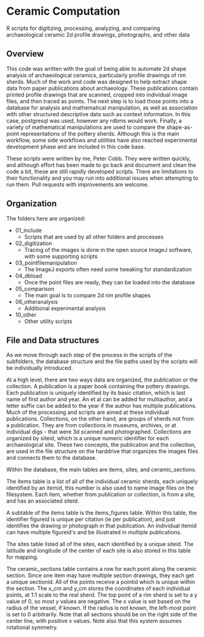 # Ceramic Computation
R scripts for digitizing, processing, analyzing, and comparing archaeological ceramic 2d profile drawings, photographs, and other data

## Overview
This code was written with the goal of being able to automate 2d shape analysis of archaeological ceramics, particularly profile drawings of rim sherds.  Much of the work and code was designed to help extract shape data from paper publications about archaeology.  These publications contain printed profile drawings that are scanned, cropped into individual image files, and then traced as points.  The next step is to load those points into a database for analysis and mathematical manipulation, as well as association with other structured descriptive data such as context information.  In this case, postgresql was used, however any rdbms would work.  Finally, a variety of mathematical manipulations are used to compare the shape-as-point representations of the pottery sherds.  Although this is the main workflow, some side workflows and utilities have also reached experimental development phase and are included in this code base.

These scripts were written by me, Peter Cobb.  They were written quickly, and although effort has been made to go back and document and clean the code a bit, these are still rapidly developed scripts.  There are limitations to their functionality and you may run into additional issues when attempting to run them.  Pull requests with improvements are welcome.

## Organization
The folders here are organized:
 * 01_include
   * Scripts that are used by all other folders and processes
 * 02_digitization
    * Tracing of the images is done in the open source ImageJ software, with some supporting scripts
 * 03_pointfilemanipulation
    * The ImageJ exports often need some tweaking for standardization
 * 04_dbload
    * Once the point files are ready, they can be loaded into the database
 * 05_comparison
    * The main goal is to compare 2d rim profile shapes
 * 06_otheranalysis
    * Additional experimental analysis
 * 10_other
    * Other utility scripts
  
## File and Data structures
As we move through each step of the process in the scripts of the subfolders, the database structure and the file paths used by the scripts will be individually introduced.

At a high level, there are two ways data are organized, the publication or the collection.  A publication is a paper book containing the pottery drawings.  Each publication is uniquely identified by its basic citation, which is last name of first author and year.  An et al can be added for multiauthor, and a letter suffix can be added to the year if the author has multiple publications.  Much of the processing and scripts are aimed at these individual publications.  Collections, on the other hand, are groups of sherds not from a publication.  They are from collections in museums, archives, or at individual digs - that were 3d scanned and photographed.  Collections are organized by siteid, which is a unique numeric identifier for each archaeological site.  These two concepts, the publication and the collection, are used in the file structure on the harddrive that organizes the images files and connects them to the database.

Within the database, the main tables are items, sites, and ceramic_sections.

The items table is a list of all of the individual ceramic sherds, each uniquely identified by an itemid, this number is also used to name image files on the filesystem.  Each item, whether from publication or collection, is from a site, and has an associated siteid.

A subtable of the items table is the items_figures table.  Within this table, the identifier figureid is unique per citation (ie per publication), and just identifies the drawing or photograph in that publication.  An individual itemid can have multiple figureid's and be illustrated in multiple publications.

The sites table listed all of the sites, each identified by a unique siteid.  The latitude and longitude of the center of each site is also stored in this table for mapping.

The ceramic_sections table contains a row for each point along the ceramic section.  Since one item may have multiple section drawings, they each get a unique sectionid.  All of the points receive a pointid which is unique within the section.  The x_cm and y_cm stores the coordinates of each individual points, at 1:1 scale to the real sherd.  The top point of a rim sherd is set to a y value of 0, so most y values are negative.  The x value is set based on the radius of the vessel, if known.  If the radius is not known, the left-most point is set to 0 arbitrarily.  Note that all sections should be on the right side of the center line, with positive x values.  Note also that this system assumes rotational symmetry.
